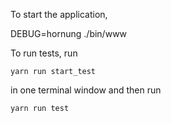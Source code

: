 To start the application, 

DEBUG=hornung ./bin/www

To run tests, run
 
    yarn run start_test

in one terminal window and then run

    yarn run test